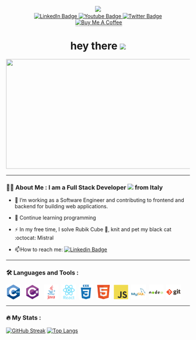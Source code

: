

<!--
### Hi there 👋
**annadema/annadema** is a ✨ _special_ ✨ repository because its `README.md` (this file) appears on your GitHub profile.
-->




<div id="header" align="center">
  
  <img src="https://media.giphy.com/media/WUlplcMpOCEmTGBtBW/giphy.gif" width="200"/>  
         
<!--  
social badges  
-->  
  <div id="badges">
          <a href="https://www.linkedin.com/in/annamaria-de-martino-3a76a225/">
            <img src="https://img.shields.io/badge/LinkedIn-blueviolet?style=plastic&logo=linkedin&logoColor=white" alt="LinkedIn Badge"/>
          </a>    
          <a href="https://www.instagram.com/annadema2/">
            <img src="https://img.shields.io/badge/Instagram-pink?style=plastic&logo=instagram&logoColor=white" alt="Youtube Badge"/>
          </a>    
          <a href="https://twitter.com/annadema2">
            <img src="https://img.shields.io/badge/Twitter-cyan?style=plastice&logo=twitter&logoColor=white" alt="Twitter Badge"/>
          </a>
   </div>
  
<!-- 
access counter  
-->   
  
<img src="https://komarev.com/ghpvc/?username=annadema&style=flat-square&color=blue" alt=""/>

<!-- 
buy me a coffe 
-->    
  
  <a href="https://www.buymeacoffee.com/annamariad5" target="_blank">
  <img src="https://www.buymeacoffee.com/assets/img/custom_images/orange_img.png" alt="Buy Me A Coffee" style="height: 41px !important;width: 174px !important;box-shadow: 0px 3px 2px 0px rgba(190, 190, 190, 0.5) !important;-webkit-box-shadow: 0px 3px 2px 0px rgba(190, 190, 190, 0.5) !important;" >
  </a>

  <!-- 
title with greetings + hand icon 
-->  
  
<h1>
  hey there
  <img src="https://media.giphy.com/media/hvRJCLFzcasrR4ia7z/giphy.gif"  width="30px"/>
</h1>
  
</div>     <!-- end div header --> 

<!-- 
gif with keyboard and writing
-->  

<div align="center">
  <img src="https://media.giphy.com/media/v1.Y2lkPTc5MGI3NjExOGMwNWIxOGE2NDQ2NDk1MzA0ZjhiYjg0MTJlMTIwNGJhZGVlMzFmOCZlcD12MV9pbnRlcm5hbF9naWZzX2dpZklkJmN0PWc/L8K62iTDkzGX6/giphy.gif" width="600" height="300"/>
</div>

---

### :woman_technologist: About Me : I am a Full Stack Developer <img src="https://media.giphy.com/media/LaVp0AyqR5bGsC5Cbm/giphy.gif" width="30"> from Italy 

- :telescope: I’m working as a Software Engineer and contributing to frontend and backend for building web applications.

- :seedling: Continue learning programming 

- :zap: In my free time, I solve Rubik Cube 🎲, knit and pet my black cat :octocat: Mistral

- :mailbox:How to reach me: [![Linkedin Badge](https://img.shields.io/badge/-annadema-blueviolet?style=plastic&logo=Linkedin&logoColor=white)](https://www.linkedin.com/in/annamaria-de-martino-3a76a225/)

---

### :hammer_and_wrench: Languages and Tools :
<div>
  <img src="https://github.com/devicons/devicon/blob/master/icons/cplusplus/cplusplus-original.svg" title="C++" alt="C++" width="40" height="40"/> &nbsp;
  <img src="https://github.com/devicons/devicon/blob/master/icons/csharp/csharp-original.svg" title="C#" alt="C#" width="40" height="40"/> &nbsp;
  <img src="https://github.com/devicons/devicon/blob/master/icons/java/java-original-wordmark.svg" title="Java" alt="Java" width="40" height="40"/>&nbsp;  
  <img src="https://github.com/devicons/devicon/blob/master/icons/react/react-original-wordmark.svg" title="React" alt="React" width="40" height="40"/>&nbsp;
  <img src="https://github.com/devicons/devicon/blob/master/icons/css3/css3-plain-wordmark.svg"  title="CSS3" alt="CSS" width="40" height="40"/>&nbsp;
  <img src="https://github.com/devicons/devicon/blob/master/icons/html5/html5-original.svg" title="HTML5" alt="HTML" width="40" height="40"/>&nbsp;
  <img src="https://github.com/devicons/devicon/blob/master/icons/javascript/javascript-original.svg" title="JavaScript" alt="JavaScript" width="40" height="40"/>&nbsp;
  <img src="https://github.com/devicons/devicon/blob/master/icons/mysql/mysql-original-wordmark.svg" title="MySQL"  alt="MySQL" width="40" height="40"/>&nbsp;
  <img src="https://github.com/devicons/devicon/blob/master/icons/nodejs/nodejs-original-wordmark.svg" title="NodeJS" alt="NodeJS" width="40" height="40"/>&nbsp;
  <img src="https://github.com/devicons/devicon/blob/master/icons/git/git-original-wordmark.svg" title="Git" alt="Git" width="40" height="40"/> &nbsp;
 </div>

---

### :fire: My Stats :

[![GitHub Streak](https://streak-stats.demolab.com?user=annadema&theme=tokyonight-duo&locale=it)](https://git.io/streak-stats)
[![Top Langs](https://github-readme-stats.vercel.app/api/top-langs/?username=annadema&layout=compact&theme=vision-friendly-dark)](https://github.com/anuraghazra/github-readme-stats)


